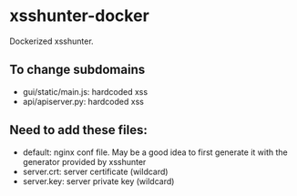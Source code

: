 # xsshunter-docker
Dockerized xsshunter.

## To change subdomains
* gui/static/main.js: hardcoded xss 
* api/apiserver.py: hardcoded xss

## Need to add these files:
* default: nginx conf file. May be a good idea to first generate it with the generator provided by xsshunter
* server.crt: server certificate (wildcard)
* server.key: server private key (wildcard)

